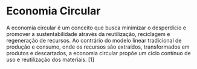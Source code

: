 # Economia Circular
A economia circular é um conceito que busca minimizar o desperdício e promover a sustentabilidade através da reutilização, reciclagem e regeneração de recursos. Ao contrário do modelo linear tradicional de produção e consumo, onde os recursos são extraídos, transformados em produtos e descartados, a economia circular propõe um ciclo contínuo de uso e reutilização dos materiais. [1]
